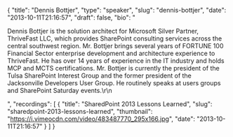 {
  "title": "Dennis Bottjer",
  "type": "speaker",
  "slug": "dennis-bottjer",
  "date": "2013-10-11T21:16:57",
  "draft": false,
  "bio": "<p>Dennis Bottjer is the solution architect for Microsoft Silver Partner, ThriveFast LLC, which provides SharePoint consulting services across the central southwest region. Mr. Bottjer brings several years of FORTUNE 100 Financial Sector enterprise development and architecture experience to ThriveFast. He has over 14 years of experience in the IT industry and holds MCP and MCTS certifications. Mr. Bottjer is currently the president of the Tulsa SharePoint Interest Group and the former president of the Jacksonville Developers User Group. He routinely speaks at users groups and SharePoint Saturday events.\r\n</p>",
  "recordings": [
    {
      "title": "SharedPoint 2013 Lessons Learned",
      "slug": "sharedpoint-2013-lessons-learned",
      "thumbnail": "https://i.vimeocdn.com/video/483487770_295x166.jpg",
      "date": "2013-10-11T21:16:57"
    }
  ]
}